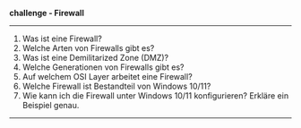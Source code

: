 
**challenge - Firewall**

---

1. Was ist eine Firewall?
2. Welche Arten von Firewalls gibt es?
3. Was ist eine Demilitarized Zone (DMZ)?
4. Welche Generationen von Firewalls gibt es?
5. Auf welchem OSI Layer arbeitet eine Firewall?
6. Welche Firewall ist Bestandteil von Windows 10/11?
7. Wie kann ich die Firewall unter Windows 10/11 konfigurieren? Erkläre ein Beispiel genau.

---
